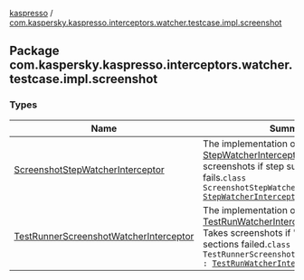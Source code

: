 [kaspresso](../index.md) / [com.kaspersky.kaspresso.interceptors.watcher.testcase.impl.screenshot](./index.md)

## Package com.kaspersky.kaspresso.interceptors.watcher.testcase.impl.screenshot

### Types

| Name | Summary |
|---|---|
| [ScreenshotStepWatcherInterceptor](-screenshot-step-watcher-interceptor/index.md) | The implementation of the [StepWatcherInterceptor](../com.kaspersky.kaspresso.interceptors.watcher.testcase/-step-watcher-interceptor/index.md) interface. Takes screenshots if step succeeds or fails.`class ScreenshotStepWatcherInterceptor : `[`StepWatcherInterceptor`](../com.kaspersky.kaspresso.interceptors.watcher.testcase/-step-watcher-interceptor/index.md) |
| [TestRunnerScreenshotWatcherInterceptor](-test-runner-screenshot-watcher-interceptor/index.md) | The implementation of the [TestRunWatcherInterceptor](../com.kaspersky.kaspresso.interceptors.watcher.testcase/-test-run-watcher-interceptor/index.md) interface. Takes screenshots if "before" or "after" sections failed.`class TestRunnerScreenshotWatcherInterceptor : `[`TestRunWatcherInterceptor`](../com.kaspersky.kaspresso.interceptors.watcher.testcase/-test-run-watcher-interceptor/index.md) |
